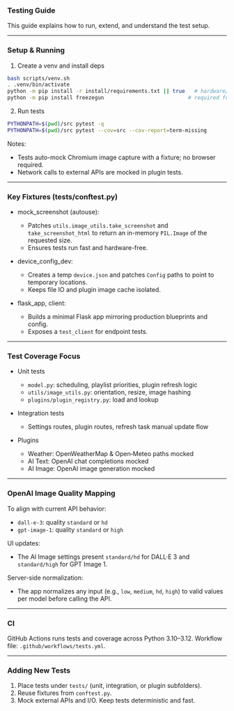 ### Testing Guide

This guide explains how to run, extend, and understand the test setup.

---

### Setup & Running

1) Create a venv and install deps
```bash
bash scripts/venv.sh
. .venv/bin/activate
python -m pip install -r install/requirements.txt || true   # hardware/system deps may fail on non-Pi
python -m pip install freezegun                           # required for time-freeze tests
```

2) Run tests
```bash
PYTHONPATH=$(pwd)/src pytest -q
PYTHONPATH=$(pwd)/src pytest --cov=src --cov-report=term-missing
```

Notes:
- Tests auto-mock Chromium image capture with a fixture; no browser required.
- Network calls to external APIs are mocked in plugin tests.

---

### Key Fixtures (tests/conftest.py)

- mock_screenshot (autouse):
  - Patches `utils.image_utils.take_screenshot` and `take_screenshot_html` to return an in-memory `PIL.Image` of the requested size.
  - Ensures tests run fast and hardware-free.

- device_config_dev:
  - Creates a temp `device.json` and patches `Config` paths to point to temporary locations.
  - Keeps file IO and plugin image cache isolated.

- flask_app, client:
  - Builds a minimal Flask app mirroring production blueprints and config.
  - Exposes a `test_client` for endpoint tests.

---

### Test Coverage Focus

- Unit tests
  - `model.py`: scheduling, playlist priorities, plugin refresh logic
  - `utils/image_utils.py`: orientation, resize, image hashing
  - `plugins/plugin_registry.py`: load and lookup

- Integration tests
  - Settings routes, plugin routes, refresh task manual update flow

- Plugins
  - Weather: OpenWeatherMap & Open‑Meteo paths mocked
  - AI Text: OpenAI chat completions mocked
  - AI Image: OpenAI image generation mocked

---

### OpenAI Image Quality Mapping

To align with current API behavior:
- `dall-e-3`: quality `standard` or `hd`
- `gpt-image-1`: quality `standard` or `high`

UI updates:
- The AI Image settings present `standard/hd` for DALL·E 3 and `standard/high` for GPT Image 1.

Server-side normalization:
- The app normalizes any input (e.g., `low`, `medium`, `hd`, `high`) to valid values per model before calling the API.

---

### CI

GitHub Actions runs tests and coverage across Python 3.10–3.12. Workflow file: `.github/workflows/tests.yml`.

---

### Adding New Tests

1) Place tests under `tests/` (unit, integration, or plugin subfolders).
2) Reuse fixtures from `conftest.py`.
3) Mock external APIs and I/O. Keep tests deterministic and fast.


